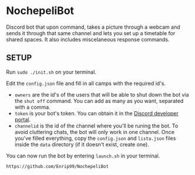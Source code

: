 # NochepeliBot

Discord bot that upon command, takes a picture through a webcam and sends it through that same channel and lets you set up a timetable for shared spaces. It also includes miscelaneous response commands.

## SETUP

Run `sudo ./init.sh` on your terminal.

Edit the `config.json` file and fill in all camps with the required id's.
 - `owners` are the id's of the users that will be able to shut down the bot via the `shut off` command. You can add as many as you want, separated with a comma.
 - `token` is your bot's token. You can obtain it in the [Discord developer portal](https://discord.com/developers/).
 - `channelid` is the id of the channel where you'll be runing the bot. To avoid cluttering chats, the bot will only work in one channel.
Once you've filled everything, copy the `config.json` and `lista.json` files inside the `data` directory (if it doesn't exist, create one).

You can now run the bot by entering `launch.sh` in your terminal.

`https://github.com/Enrip99/NochepeliBot`
